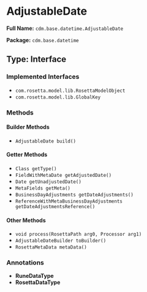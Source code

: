 # AdjustableDate

**Full Name:** `cdm.base.datetime.AdjustableDate`

**Package:** `cdm.base.datetime`

## Type: Interface

### Implemented Interfaces

- `com.rosetta.model.lib.RosettaModelObject`
- `com.rosetta.model.lib.GlobalKey`

### Methods

#### Builder Methods

- `AdjustableDate build()`

#### Getter Methods

- `Class getType()`
- `FieldWithMetaDate getAdjustedDate()`
- `Date getUnadjustedDate()`
- `MetaFields getMeta()`
- `BusinessDayAdjustments getDateAdjustments()`
- `ReferenceWithMetaBusinessDayAdjustments getDateAdjustmentsReference()`

#### Other Methods

- `void process(RosettaPath arg0, Processor arg1)`
- `AdjustableDateBuilder toBuilder()`
- `RosettaMetaData metaData()`

### Annotations

- **RuneDataType**
- **RosettaDataType**

